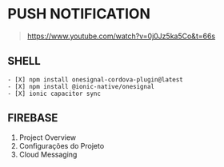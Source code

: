 # PUSH NOTIFICATION
> https://www.youtube.com/watch?v=0j0Jz5ka5Co&t=66s 

## SHELL

```
- [X] npm install onesignal-cordova-plugin@latest
- [X] npm install @ionic-native/onesignal
- [X] ionic capacitor sync
``` 

## FIREBASE

1. Project Overview
2. Configurações do Projeto
3. Cloud Messaging
